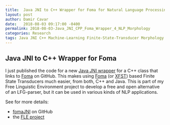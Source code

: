 ```yaml
---
title:  Java JNI to C++ Wrapper for Foma for Natural Language Processing and Morphological Analysis
layout: post
author: Damir Cavar
date:   2018-08-03 09:17:00 -0400
permalink: 2018-08-03-Java_JNI_CPP_Foma_Wrapper_4_NLP_Morphology
categories: Research
tags: Java JNI C++ Machine-Learning Finite-State-Transducer Morphology Foma XFST Lexc Natural-Language-Processing
---
```

## Java JNI to C++ Wrapper for Foma

I just published the code for a new [Java JNI wrapper](https://github.com/dcavar/fomaJNI) for a C++ class that links to [Foma](https://fomafst.github.io) on GitHub. This makes using [Foma](https://fomafst.github.io) (or [XFST](http://www.fsmbook.com/)) based Finite State Transducers much easier, from both, C++ and Java. This is part of my Free Linguistic Environment project to develop a free and open alternative of an LFG-parser, but it can be used in various kinds of NLP applications.

See for more details:

- [fomaJNI](https://github.com/dcavar/fomaJNI) on GitHub
- the [FLE project](https://gorilla.linguistlist.org/fle/)
